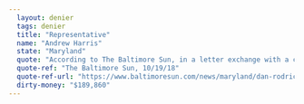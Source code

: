 ```yaml
---
  layout: denier
  tags: denier
  title: "Representative"
  name: "Andrew Harris"
  state: "Maryland"
  quote: "According to The Baltimore Sun, in a letter exchange with a constituent, who wrote to Rep. Harris asking if he was concerned about the recent Intergovernmental Panel on Climate Change (IPCC) report from the United Nations, Harris responded that \"he was ... but added that 'there are many different projections for the pace of climate change' and 'differing analysis for the degree of causality assigned to types of emissions.'\""
  quote-ref: "The Baltimore Sun, 10/19/18"
  quote-ref-url: "https://www.baltimoresun.com/news/maryland/dan-rodricks-blog/bs-md-rodricks-column-1021-story.html"
  dirty-money: "$189,860"
---
```

